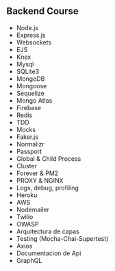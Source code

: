 ## Backend Course

- Node.js
- Express.js
- Websockets
- EJS
- Knex
- Mysql
- SQLite3
- MongoDB
- Mongoose
- Sequelize
- Mongo Atlas
- Firebase
- Redis
- TDD
- Mocks
- Faker.js
- Normalizr
- Passport
- Global & Child Process
- Cluster
- Forever & PM2
- PROXY & NGINX
- Logs, debug, profiling
- Heroku
- AWS
- Nodemailer
- Twilio
- OWASP
- Arquitectura de capas
- Testing (Mocha-Chai-Supertest)
- Axios
- Documentacion de Api
- GraphQL
